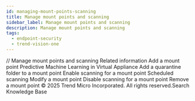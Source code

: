 ```yaml
---
id: managing-mount-points-scanning
title: Manage mount points and scanning
sidebar_label: Manage mount points and scanning
description: Manage mount points and scanning
tags:
  - endpoint-security
  - trend-vision-one
---
```


/*<![CDATA[*/ $('#title').html($('meta[name=map-description]').attr('content')); /*]]>*/ Manage mount points and scanning Related information Add a mount point Predictive Machine Learning in Virtual Appliance Add a quarantine folder to a mount point Enable scanning for a mount point Scheduled scanning Modify a mount point Disable scanning for a mount point Remove a mount point © 2025 Trend Micro Incorporated. All rights reserved.Search Knowledge Base